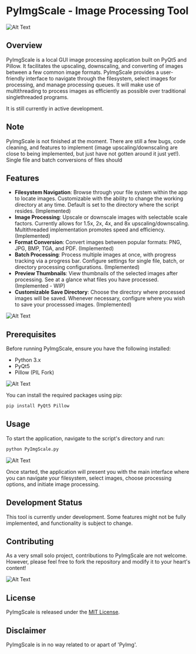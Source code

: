 # PyImgScale - Image Processing Tool

![Alt Text](util/v0.2/upscaled_1.png)

## Overview
PyImgScale is a local GUI image processing application built on PyQt5 and Pillow. It facilitates the upscaling, downscaling, and converting of images between a few common image formats. PyImgScale provides a user-friendly interface to navigate through the filesystem, select images for processing, and manage processing queues. It will make use of multithreading to process images as efficiently as possible over traditional singlethreaded programs.

It is still currently in active development.

## Note
PyImgScale is not finished at the moment. There are still a few bugs, code cleaning, and features to implement (image upscaling/downscaling are close to being implemented, but just have not gotten around it just yet!). Single file and batch conversions of files should 

## Features
- **Filesystem Navigation**: Browse through your file system within the app to locate images. Customizable with the ability to change the working directory at any time. Default is set to the directory where the script resides. (Implemented)
- **Image Processing**: Upscale or downscale images with selectable scale factors. Currently allows for 1.5x, 2x, 4x, and 8x upscaling/downscaling. Multithreaded implementation promotes speed and efficiency. (Implemented)
- **Format Conversion**: Convert images between popular formats: PNG, JPG, BMP, TGA, and PDF. (Implemented)
- **Batch Processing**: Process multiple images at once, with progress tracking via a progress bar. Configure settings for single file, batch, or directory processing configurations. (Implemented)
- **Preview Thumbnails**: View thumbnails of the selected images after processing. See at a glance what files you have processed. (Implemented - WIP)
- **Customizable Save Directory**: Choose the directory where processed images will be saved. Whenever necessary, configure where you wish to save your processsed images. (Implemented)

![Alt Text](util/v0.2/upscaled_2.png)

## Prerequisites
Before running PyImgScale, ensure you have the following installed:
- Python 3.x
- PyQt5
- Pillow (PIL Fork)

![Alt Text](util/v0.2/upscaled_3.png)

You can install the required packages using pip:
```sh
pip install PyQt5 Pillow
```

## Usage
To start the application, navigate to the script's directory and run:
```sh
python PyImgScale.py
```
![Alt Text](util/v0.2/upscaled_4.png)

Once started, the application will present you with the main interface where you can navigate your filesystem, select images, choose processing options, and initiate image processing.

## Development Status
This tool is currently under development. Some features might not be fully implemented, and functionality is subject to change.

## Contributing
As a very small solo project, contributions to PyImgScale are not welcome. However, please feel free to fork the repository and modify it to your heart's content!

![Alt Text](util/v0.2/upscaled_5.png)

## License
PyImgScale is released under the [MIT License](LICENSE).

## Disclaimer
PyImgScale is in no way related to or apart of 'PyImg'.
